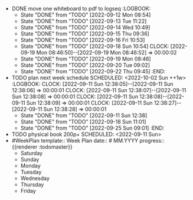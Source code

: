 - DONE move one whiteboard to pdf to logseq
  :LOGBOOK:
  * State "DONE" from "TODO" [2022-09-12 Mon 08:54]
  * State "DONE" from "TODO" [2022-09-13 Tue 11:22]
  * State "DONE" from "TODO" [2022-09-14 Wed 10:49]
  * State "DONE" from "TODO" [2022-09-15 Thu 09:36]
  * State "DONE" from "TODO" [2022-09-16 Fri 10:53]
  * State "DONE" from "TODO" [2022-09-18 Sun 10:54]
  CLOCK: [2022-09-19 Mon 08:46:50]--[2022-09-19 Mon 08:46:52] =>  00:00:02
  * State "DONE" from "TODO" [2022-09-19 Mon 08:46]
  * State "DONE" from "TODO" [2022-09-20 Tue 09:02]
  * State "DONE" from "TODO" [2022-09-22 Thu 09:45]
  :END:
- TODO plan next week schedule
  SCHEDULED: <2022-10-02 Sun ++1w>
  :LOGBOOK:
  CLOCK: [2022-09-11 Sun 12:38:05]--[2022-09-11 Sun 12:38:06] =>  00:00:01
  CLOCK: [2022-09-11 Sun 12:38:07]--[2022-09-11 Sun 12:38:08] =>  00:00:01
  CLOCK: [2022-09-11 Sun 12:38:08]--[2022-09-11 Sun 12:38:09] =>  00:00:01
  CLOCK: [2022-09-11 Sun 12:38:27]--[2022-09-11 Sun 12:38:28] =>  00:00:01
  * State "DONE" from "TODO" [2022-09-11 Sun 12:38]
  * State "DONE" from "TODO" [2022-09-18 Sun 11:01]
  * State "DONE" from "TODO" [2022-09-25 Sun 09:01]
  :END:
- TODO physical book 200p+
  SCHEDULED: <2022-09-11 Sun>
- #WeekPlan
  template:: Week Plan
  date:: # MM.YYYY
  progress:: {{renderer :todomaster}}
	- Saturday
	- Sunday
	- Monday
	- Tuesday
	- Wednesday
	- Thursday
	- Friday